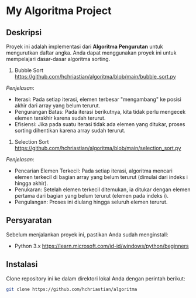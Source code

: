 # My Algoritma Project

## Deskripsi
Proyek ini adalah implementasi dari  **Algoritma Pengurutan** untuk mengurutkan daftar angka. Anda dapat menggunakan proyek ini untuk mempelajari dasar-dasar algoritma sorting.

1. Bubble Sort https://github.com/hchriastian/algoritma/blob/main/bubble_sort.py 

*Penjelasan*:
- Iterasi: Pada setiap iterasi, elemen terbesar "mengambang" ke posisi akhir dari array yang belum terurut.
- Pengurangan Batas: Pada iterasi berikutnya, kita tidak perlu mengecek elemen terakhir karena sudah terurut.
- Efisiensi: Jika pada suatu iterasi tidak ada elemen yang ditukar, proses sorting dihentikan karena array sudah terurut. 

1. Selection Sort https://github.com/hchriastian/algoritma/blob/main/selection_sort.py

*Penjelasan*:

- Pencarian Elemen Terkecil: Pada setiap iterasi, algoritma mencari elemen terkecil di bagian array yang belum terurut (dimulai dari indeks i hingga akhir).
- Penukaran: Setelah elemen terkecil ditemukan, ia ditukar dengan elemen pertama dari bagian yang belum terurut (elemen pada indeks i).
- Pengulangan: Proses ini diulang hingga seluruh elemen terurut.

## Persyaratan
Sebelum menjalankan proyek ini, pastikan Anda sudah menginstall:
- Python 3.x https://learn.microsoft.com/id-id/windows/python/beginners 

## Instalasi
Clone repository ini ke dalam direktori lokal Anda dengan perintah berikut:

```bash
git clone https://github.com/hchriastian/algoritma
